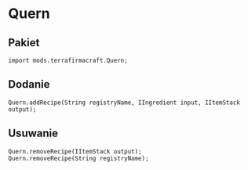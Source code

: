 # Quern

## Pakiet
```zenscript
import mods.terrafirmacraft.Quern;
```

## Dodanie

```zenscript
Quern.addRecipe(String registryName, IIngredient input, IItemStack output);
```

## Usuwanie

```zenscript
Quern.removeRecipe(IItemStack output);
Quern.removeRecipe(String registryName);
```